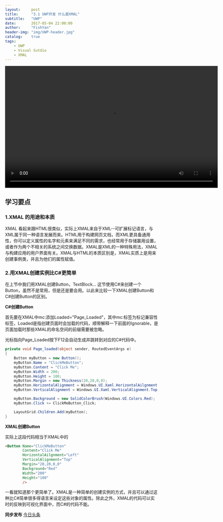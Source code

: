 ```yaml
---
layout:     post
title:      "3.1 UWP开发 什么是XMAL"
subtitle:   "UWP"
date:       2017-05-04 22:00:00
author:     "FishYan"
header-img: "img/UWP-header.jpg" 
catalog:    true
tags:
    - UWP
    - Visual Sutdio
    - XMAL
---
```


<video src="http://v6.365yg.com/video/m/2205e083b990e344aecb7a714434eddb03e11469e100003290ca242176/?Expires=1494219312&AWSAccessKeyId=qh0h9TdcEMoS2oPj7aKX&Signature=BMDhVcg8hUYuMqpjhyZnEx496YQ%3D" width="700px" height="400px" controls="controls">

</video>

## 学习要点

### 1.XMAL 的用途和本质

XMAL 看起来跟HTML很类似，实际上XMAL来自于XML--可扩展标记语言，与XML属于同一种语言发展而来。HTML用于构建网页文档，而XML更具备通用性，你可以定义属性的名字和元素来满足不同的需求，也经常用于存储赢用设置，或者作为两个不相关的系统之间交换数据。XMAL是XML的一种特殊用法，XMAL与构建应用的用户界面有关。XMAL与HTML的本质区别是，XMAL实质上是用来创建事例类，并且为他们的属性赋值。

### 2.用XMAL创建实例比C#更简单

在上节中我们用XMAL创建Button，TextBlock... 这节使用C#来创建一个Button，虽然不是常用，但是还是要会用。以此来比较一下XMAL创建Button和C#创建Button的区别。

**C#创建Button**

首先要在XMAL中mc:添加Loaded="Page_Loaded"，其中mc:标签为标记兼容性标签，Loaded是指创建页面时会加载的代码，顺带解释一下前面的Ignorable，是页面加载时那些XMAL的命名空间的前缀需要被忽略。

光标指向Page_Loaded按下F12会自动生成并跳转到对应的C#代码中。

```C#
private void Page_loaded(object sender, RoutedEventArgs e)
{
    Button myButton = new Button();
    myButton.Name = "ClickMeButton";
    myButton.Content = "Click Me";
    myButton.Width = 200;
    myButton.Height = 100;
    myButton.Margin = new Thickness(20,20,0,0);
    myButton.HorizontalAlignment = Windows.UI.Xaml.HorizontalAilgnment.Left;
    myButton.VerticalAlignment = Windows.UI.Xaml.VerticalAlignment.Top;

    myButton.Background = new SolidColorBrush(Windows.UI.Colors.Red);
    myButton.Click += ClickMeButton_Click;

    LayoutGrid.Children.Add(myButton);
}

```

**XMAL创建Button**

实际上这段代码相当于XMAL中的

```HTML
<Button Name="ClickMeButton"
        Content="Click Me"
        HorizontalAilgnment="Left"
        VerticalAlignment="Top"
        Margin="20,20,0,0"
        Background="Red"
        Width="200"
        Height="100"
        />
```

一看就知道那个更简单了。XMAL是一种简单的创建实例的方式，并且可以通过这种比C#简单很多得语言来设定这些对象的属性。除此之外，XMAL的代码可以实时的反映到可视化界面中，而C#的代码不能。

**同步发布**
[今日头条](http://www.toutiao.com/i6417591420546187777/)